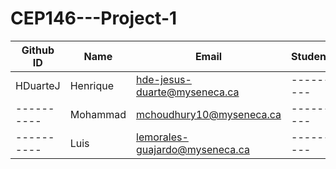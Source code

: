 # CEP146---Project-1

Github ID | Name | Email | Student#
----------|------|-------|---------
HDuarteJ  | Henrique|hde-jesus-duarte@myseneca.ca|---------
----------|Mohammad|mchoudhury10@myseneca.ca|---------
----------|Luis|lemorales-guajardo@myseneca.ca|---------
